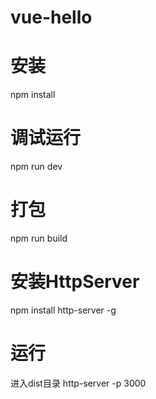 # vue-hello

# 安装
npm install

# 调试运行
npm run dev

# 打包
npm run build

# 安装HttpServer
npm install http-server -g

# 运行
进入dist目录
http-server -p 3000


